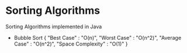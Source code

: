 # Sorting Algorithms
Sorting Algorithms implemented in Java

- Bubble Sort 
 {
 "Best Case" : "O(n)",
 "Worst Case" : "O(n^2)",
 "Average Case" : "O(n^2)",
 "Space Complexity" : "O(1)"
 }

